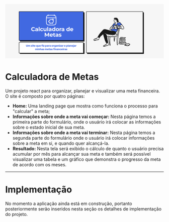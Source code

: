 ![alt text](Capa.png)

# Calculadora de Metas

Um projeto react para organizar, planejar e visualizar uma meta financeira. O site é composto por quatro páginas:

- **Home:** Uma landing page que mostra como funciona o processo para "calcular" a meta;
- **Informações sobre onde a meta vai começar:** Nesta página temos a primeira parte do formulário, onde o usuário irá colocar as informações sobre o estado inicial de sua meta.
- **Informações sobre onde a meta vai terminar:** Nesta página temos a segunda parte do formulário onde o usuário irá colocar informações sobre a meta em si, e quando quer alcançá-la.
- **Resultado:** Nesta tela será exibido o cálculo de quanto o usuário precisa acumular por mês para alcançar sua meta e também será possível visualizar uma tabela e um gráfico que demonstra o progresso da meta de acordo com os meses.

------

# Implementação

No momento a aplicação ainda está em construção, portanto posteriormente serão inseridos nesta seção os detalhes de implementação do projeto.